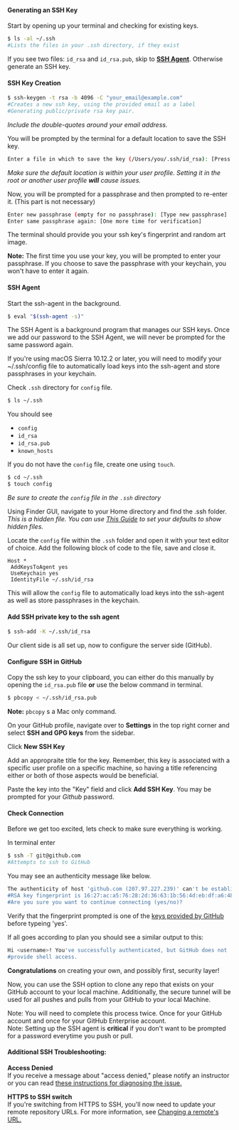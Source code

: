 #### Generating an SSH Key

Start by opening up your terminal and checking for existing keys.
```bash
$ ls -al ~/.ssh
#Lists the files in your .ssh directory, if they exist
```
If you see two files: `id_rsa` and `id_rsa.pub`, skip to **[SSH Agent](#ssh_agent)**. Otherwise generate an SSH key.

#### SSH Key Creation
```bash
$ ssh-keygen -t rsa -b 4096 -C "your_email@example.com"
#Creates a new ssh key, using the provided email as a label
#Generating public/private rsa key pair.
```
_Include the double-quotes around your email address._


You will be prompted by the terminal for a default location to save the SSH key.
```bash
Enter a file in which to save the key (/Users/you/.ssh/id_rsa): [Press enter]
```
_Make sure the default location is within your user profile.  Setting it in the root or another user profile **will** cause issues._  


Now, you will be prompted for a passphrase and then prompted to re-enter it. (This part is not necessary)
```bash
Enter new passphrase (empty for no passphrase): [Type new passphrase]
Enter same passphrase again: [One more time for verification]
```

The terminal should provide you your ssh key's fingerprint and random art image. 

**Note:** The first time you use your key, you will be prompted to enter your passphrase. If you choose to save the passphrase with your keychain, you won't have to enter it again.

<a name="ssh_agent"></a>
#### SSH Agent

Start the ssh-agent in the background.   

```bash
$ eval "$(ssh-agent -s)"
```
The SSH Agent is a background program that manages our SSH keys. Once we add our password to the SSH Agent, we will never be prompted for the same password again.  

If you're using macOS Sierra 10.12.2 or later, you will need to modify your ~/.ssh/config file to automatically load keys into the ssh-agent and store passphrases in your keychain.

Check `.ssh` directory for `config` file.
```bash
$ ls ~/.ssh
```

You should see
- `config`  
- `id_rsa`	
- `id_rsa.pub`	  
- `known_hosts`

If you do not have the `config` file, create one using `touch`.
```bash
$ cd ~/.ssh
$ touch config
```
_Be sure to create the `config` file in the `.ssh` directory_


Using Finder GUI, navigate to your Home directory and find the .ssh folder.
_This is a hidden file.  You can use [This Guide](http://ianlunn.co.uk/articles/quickly-showhide-hidden-files-mac-os-x-mavericks/) to set your defaults to show hidden files._

Locate the `config` file within the `.ssh` folder and open it with your text editor of choice.  Add the following block of code to the file, save and close it.
```
Host *
 AddKeysToAgent yes
 UseKeychain yes
 IdentityFile ~/.ssh/id_rsa
```

This will allow the `config` file to automatically load keys into the ssh-agent as well as store passphrases in the keychain.

#### Add SSH private key to the ssh agent

```bash
$ ssh-add -K ~/.ssh/id_rsa
```

Our client side is all set up, now to configure the server side (GitHub).

#### Configure SSH in GitHub

Copy the ssh key to your clipboard, you can either do this manually by opening the `id_rsa.pub` file **or** use the below command in terminal.

```bash
$ pbcopy < ~/.ssh/id_rsa.pub
```
**Note:** `pbcopy` s a Mac only command.

On your GitHub profile, navigate over to **Settings** in the top right corner and select **SSH and GPG keys** from the sidebar.

Click **New SSH Key**

Add an appropraite title for the key.  Remember, this key is associated with a specific user profile on a specific machine, so having a title referencing either or both of those aspects would be beneficial. 

Paste the key into the "Key" field and click **Add SSH Key**.  You may be prompted for your _Github_ password.

#### Check Connection

Before we get too excited, lets check to make sure everything is working.

In terminal enter
```bash
$ ssh -T git@github.com
#Attempts to ssh to GitHub
```

You may see an authenticity message like below.
```bash
The authenticity of host 'github.com (207.97.227.239)' can't be established.
#RSA key fingerprint is 16:27:ac:a5:76:28:2d:36:63:1b:56:4d:eb:df:a6:48.
#Are you sure you want to continue connecting (yes/no)?
```

Verify that the fingerprint prompted is one of the [keys provided by GitHub](https://help.github.com/articles/github-s-ssh-key-fingerprints/) before typeing 'yes'.


If all goes according to plan you should see a similar output to this:
```bash
Hi <username>! You've successfully authenticated, but GitHub does not
#provide shell access.
```

**Congratulations** on creating your own, and possibly first, security layer!  

Now, you can use the SSH option to clone any repo that exists on your GitHub account to your local machine.  Additionally, the secure tunnel will be used for all pushes and pulls from your GitHub to your local Machine.

Note: You will need to complete this process twice.  Once for your GitHub account and once for your GitHub Enterprise account.    
Note: Setting up the SSH agent is **critical** if you don't want to be prompted for a password everytime you push or pull.

#### Additional SSH Troubleshooting:

**Access Denied**  
If you receive a message about "access denied," please notify an instructor or you can read [these instructions for diagnosing the issue.](https://help.github.com/articles/error-permission-denied-publickey/)

**HTTPS to SSH switch**  
If you're switching from HTTPS to SSH, you'll now need to update your remote repository URLs. For more information, see [Changing a remote's URL.](https://help.github.com/articles/changing-a-remote-s-url/)
